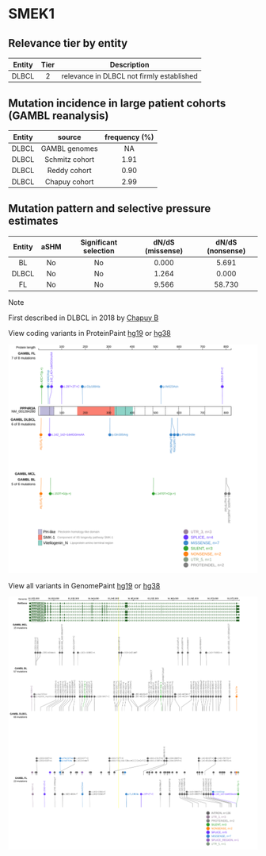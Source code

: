 # SMEK1

## Relevance tier by entity

|Entity|Tier|Description                              |
|:------:|:----:|-----------------------------------------|
|DLBCL |2   |relevance in DLBCL not firmly established|

## Mutation incidence in large patient cohorts (GAMBL reanalysis)

|Entity|source        |frequency (%)|
|:------:|:--------------:|:-------------:|
|DLBCL |GAMBL genomes |  NA         |
|DLBCL |Schmitz cohort|1.91         |
|DLBCL |Reddy cohort  |0.90         |
|DLBCL |Chapuy cohort |2.99         |

## Mutation pattern and selective pressure estimates

|Entity|aSHM|Significant selection|dN/dS (missense)|dN/dS (nonsense)|
|:------:|:----:|:---------------------:|:----------------:|:----------------:|
|BL    |No  |No                   |0.000           | 5.691          |
|DLBCL |No  |No                   |1.264           | 0.000          |
|FL    |No  |No                   |9.566           |58.730          |


> [!NOTE]
> First described in DLBCL in 2018 by [Chapuy B](https://pubmed.ncbi.nlm.nih.gov/29713087)


View coding variants in ProteinPaint [hg19](https://www.bcgsc.ca/downloads/morinlab/GAMBL/test/genes/SMEK1_protein.html)  or [hg38](https://www.bcgsc.ca/downloads/morinlab/GAMBL/test/genes/SMEK1_protein_hg38.html)

![image](images/proteinpaint/SMEK1_NM_001284280.svg)

View all variants in GenomePaint [hg19](https://www.bcgsc.ca/downloads/morinlab/GAMBL/test/genes/SMEK1.html)  or [hg38](https://www.bcgsc.ca/downloads/morinlab/GAMBL/test/genes/SMEK1_hg38.html)

![image](images/proteinpaint/SMEK1.svg)
